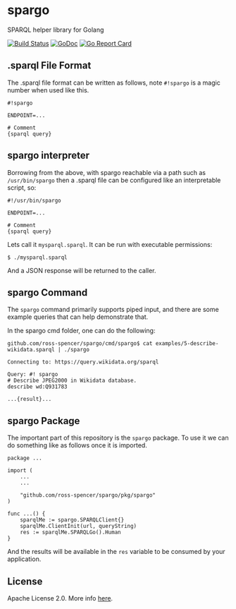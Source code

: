 # spargo

SPARQL helper library for Golang

[![Build Status](https://travis-ci.org/ross-spencer/spargo.svg?branch=master)](https://travis-ci.org/ross-spencer/spargo)
[![GoDoc](https://godoc.org/github.com/ross-spencer/spargo?status.svg)](https://godoc.org/github.com/ross-spencer/spargo)
[![Go Report Card](https://goreportcard.com/badge/github.com/ross-spencer/spargo/pkg/spargo)](https://goreportcard.com/report/github.com/ross-spencer/spargo/pkg/spargo)

## .sparql File Format

The .sparql file format can be written as follows, note `#!spargo` is a magic
number when used like this.

```
#!spargo

ENDPOINT=...

# Comment
{sparql query}
```

## spargo interpreter

Borrowing from the above, with spargo reachable via a path such as
`/usr/bin/spargo` then a .sparql file can be configured like an interpretable
script, so:

```
#!/usr/bin/spargo

ENDPOINT=...

# Comment
{sparql query}
```

Lets call it `mysparql.sparql`. It can be run with executable permissions:

```
$ ./mysparql.sparql
```

And a JSON response will be returned to the caller.

## spargo Command

The `spargo` command primarily supports piped input, and there are some example
queries that can help demonstrate that.

In the spargo cmd folder, one can do the following:

```
github.com/ross-spencer/spargo/cmd/spargo$ cat examples/5-describe-wikidata.sparql | ./spargo

Connecting to: https://query.wikidata.org/sparql

Query: #! spargo
# Describe JPEG2000 in Wikidata database.
describe wd:Q931783

...{result}...
```

## spargo Package

The important part of this repository is the `spargo` package. To use it we
can do something like as follows once it is imported.

```golang
package ...

import (
	...
	...

	"github.com/ross-spencer/spargo/pkg/spargo"
)

func ...() {
	sparqlMe := spargo.SPARQLClient{}
	sparqlMe.ClientInit(url, queryString)
	res := sparqlMe.SPARQLGo().Human
}
```

And the results will be available in the `res` variable to be consumed by your
application.

## License

Apache License 2.0. More info [here](LICENSE).
